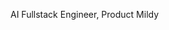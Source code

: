 AI Fullstack Engineer, Product Mildy  

<script src="https://gist.github.com/4ozan/8ad41a44cb9d0db04e61010ff6f1de4d.js"></script>
